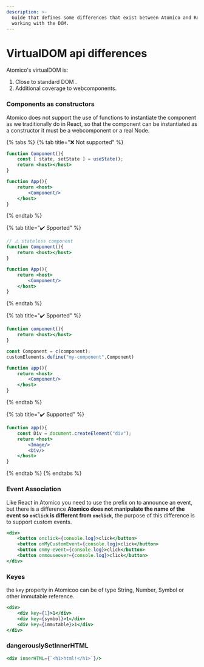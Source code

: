 ```yaml
---
description: >-
  Guide that defines some differences that exist between Atomico and React when
  working with the DOM.
---
```


# VirtualDOM api differences

Atomico's virtualDOM is:

1. Close to standard DOM .
2. Additional coverage to webcomponents.

### Components as constructors

Atomico does not support the use of functions to instantiate the component as we traditionally do in React, so that the component can be instantiated as a constructor it must be a webcomponent or a real Node.

{% tabs %}
{% tab title="❌ Not supported" %}
```jsx
function Component(){
    const [ state, setState ] = useState();
    return <host></host>
}

function App(){
    return <host>
        <Component/>
    </host>
}
```
{% endtab %}

{% tab title="✔️ Spported" %}
```jsx
// ⚠️ stateless component
function Component(){ 
    return <host></host>
}

function App(){
    return <host>
        <Component/>
    </host>
}
```
{% endtab %}

{% tab title="✔️ Spported" %}
```jsx
function component(){
    return <host></host>
}

const Component = c(component);
customElements.define("my-component",Component)

function app(){
    return <host>
        <Component/>
    </host>
}
```
{% endtab %}

{% tab title="✔️ Supported" %}
```jsx
function app(){
    const Div = document.createElement("div");
    return <host>
        <Image/>
        <Div/>
    </host>
}
```
{% endtab %}
{% endtabs %}

### Event Association

Like React in Atomico you need to use the prefix on to announce an event, but there is a difference **Atomico does not manipulate the name of the event so `onClick` is different from `onclick`**, the purpose of this difference is to support custom events.

```jsx
<div>
    <button onclick={console.log}>click</button>
    <button onMyCustomEvent={console.log}>click</button>
    <button onmy-event={console.log}>click</button>
    <button onmouseover={console.log}>click</button>
</div>
```

### Keyes

the `key` property in Atomicoo can be of type String, Number, Symbol or other immutable reference.

```jsx
<div>
    <div key={1}>1</div>
    <div key={symbol}>1</div>
    <div key={immutable}>1</div>
</div>
```

### dangerouslySetInnerHTML

```jsx
<div innerHTML={`<h1>html!</h1>`}/>
```
